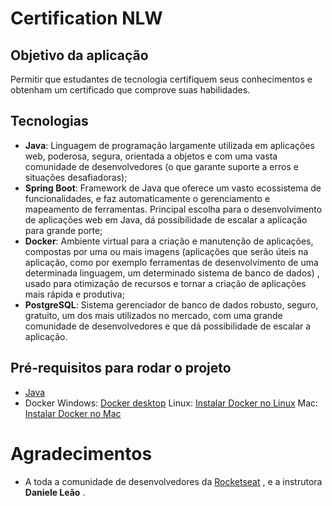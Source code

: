 # Certification NLW

## Objetivo da aplicação
Permitir que estudantes de tecnologia certifiquem seus conhecimentos e obtenham um certificado que comprove suas habilidades.

## Tecnologias
- **Java**: Linguagem de programação largamente utilizada em aplicações web, poderosa, segura, orientada a objetos e com uma vasta comunidade de desenvolvedores (o que garante suporte a erros e situações desafiadoras);
- **Spring Boot**: Framework de Java que oferece um vasto ecossistema de funcionalidades, e faz automaticamente o gerenciamento e mapeamento de ferramentas. Principal escolha para o desenvolvimento de aplicações web em Java, dá possibilidade de escalar a aplicação para grande porte;
- **Docker**: Ambiente virtual para a criação e manutenção de aplicações, compostas por uma ou mais imagens (aplicações que serão úteis na aplicação, como por exemplo ferramentas de desenvolvimento de uma determinada linguagem, um determinado sistema de banco de dados) , usado para otimização de recursos e tornar a criação de aplicações mais rápida e produtiva;
- **PostgreSQL**: Sistema gerenciador de banco de dados robusto, seguro, gratuito, um dos mais utilizados no mercado, com uma grande comunidade de desenvolvedores e que dá possibilidade de escalar a aplicação.

## Pré-requisitos para rodar o projeto
- [Java](https://www.java.com/en/download/)
- Docker
     Windows: [Docker desktop](https://www.docker.com/products/docker-desktop/)
     Linux: [Instalar Docker no Linux](https://docs.docker.com/desktop/install/linux-install/)
     Mac: [Instalar Docker no Mac](https://docs.docker.com/desktop/install/mac-install/) 

 # Agradecimentos
- A toda a comunidade de desenvolvedores da [Rocketseat](www.rocketseat.com.br) , e a instrutora **Daniele Leão** .
